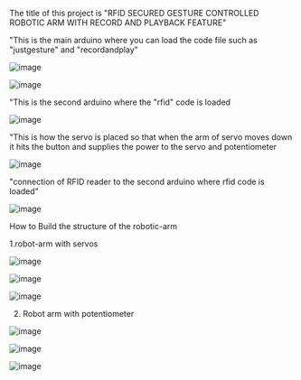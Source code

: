 The title of this project is "RFID SECURED GESTURE CONTROLLED ROBOTIC ARM WITH RECORD AND PLAYBACK FEATURE"

"This is the main arduino where you can load the code file such as "justgesture" and "recordandplay"

![image](https://user-images.githubusercontent.com/121758341/232416036-eb957547-9998-4fc4-a6d3-09271d296ce5.png)

![image](https://user-images.githubusercontent.com/121758341/232397852-9cb7af0b-c635-417b-aa0a-421a6e8d795d.png)

"This is the second arduino where the "rfid" code is loaded 

![image](https://user-images.githubusercontent.com/121758341/232398011-799b831e-cbf4-4bdb-b675-784cd92a368c.png)

"This is how the servo is placed so that when the arm of servo moves down it hits the button and supplies the power to the servo and potentiometer

![image](https://user-images.githubusercontent.com/121758341/232401842-f7e4bfd3-e6ee-4e05-813e-a1eaffc7d643.png)

"connection of RFID reader to the second arduino where rfid code is loaded"

![image](https://user-images.githubusercontent.com/121758341/232398744-47005545-0734-49e7-9fbe-274ebb06269d.png)

How to Build the structure of the robotic-arm

1.robot-arm with servos

![image](https://user-images.githubusercontent.com/121758341/232407088-8523ddff-7cab-4b90-ac30-bb02bb39da18.png)

![image](https://user-images.githubusercontent.com/121758341/232407040-80d61d89-2bdf-45e4-9673-27eaa44118db.png)

![image](https://user-images.githubusercontent.com/121758341/232406996-4f71405c-5ad0-4875-826e-a9d86586a861.png)

2. Robot arm with potentiometer

![image](https://user-images.githubusercontent.com/121758341/232407254-6eca5893-14b4-410b-b140-1a6b7308d43a.png)

![image](https://user-images.githubusercontent.com/121758341/232407293-e4f8817d-14e2-43e1-bcbc-18888f1538ca.png)

![image](https://user-images.githubusercontent.com/121758341/232407326-41cad743-8acc-4dcc-ad76-27748fa2df55.png)


